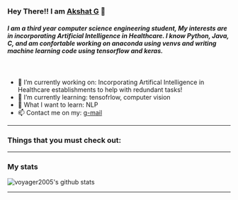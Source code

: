 ### Hey There!! I am [Akshat G] 👋

##### I am a third year computer science engineering student, My interests are in incorporating Artificial Intelligence in Healthcare. I know Python, Java, C, and am confortable working on anaconda using venvs and writing machine learning code using tensorflow and keras.  
<br>

- 🔭 I’m currently working on: Incorporating Artifical Intelligence in Healthcare establishments to help with redundant tasks!  
- 🌱 I’m currently learning: tensofrlow, computer vision  
- 📖 What I want to learn: NLP  
- 📫 Contact me on my: [g-mail]  

---

### Things that you must check out:

---

### My stats
![voyager2005's github stats](https://github-readme-stats.vercel.app/api?username=voyager2005&show_icons=true&theme=tokyonight&bg_color=0d1117&text_color=ffffff&icon_color=ab6eef)

---

[Akshat G]: https://www.linkedin.com/in/akshat-gururaj/  
[Simple calculator]: https://github.com/voyager2005/simple-calculator.git  
[Education]: http://www.techsparx.guru/  
[voyager2005]: https://github.com/voyager2005  
[java]: https://github.com/voyager2005/simple-calculator-java  
[python]: https://github.com/voyager2005/simple-calculator-python  
[BlueJ]: https://bluej.org/  
[PyCharm]: https://www.jetbrains.com/pycharm/  
[g-mail]: mailto:voyager2005.github@gmail.com  
[MMT]: https://en.wikipedia.org/wiki/MakeMyTrip  
[Travelocity]: https://github.com/voyager2005/travel-accommodation  
[2D-snake game]: https://github.com/voyager2005/2D-snake-game.git  
[unwanted commits]: https://github.com/voyager2005/voyager2005/blob/main/about-commits.txt  
[description of all the repositories]: https://github.com/voyager2005/voyager2005/blob/main/know-more.md  
[Airplane seat reservation]: https://github.com/voyager2005/aeroplane-seat-reservation.git  
[array sorting techniques]: https://github.com/voyager2005/java-sorting-techiniques.git  
[array searching techniques]: https://github.com/voyager2005/java-searching-techiniques.git  
